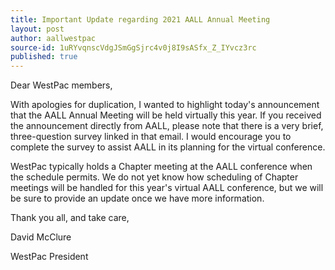 ```yaml
---
title: Important Update regarding 2021 AALL Annual Meeting
layout: post
author: aallwestpac
source-id: 1uRYvqnscVdgJSmGgSjrc4v0j8I9sASfx_Z_IYvcz3rc
published: true
---
```

Dear WestPac members,

With apologies for duplication, I wanted to highlight today's announcement that the AALL Annual Meeting will be held virtually this year.  If you received the announcement directly from AALL, please note that there is a very brief, three-question survey linked in that email.  I would encourage you to complete the survey to assist AALL in its planning for the virtual conference.

WestPac typically holds a Chapter meeting at the AALL conference when the schedule permits.  We do not yet know how scheduling of Chapter meetings will be handled for this year's virtual AALL conference, but we will be sure to provide an update once we have more information.

Thank you all, and take care,

David McClure

WestPac President
